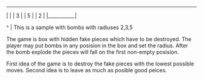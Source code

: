 ____________
|           |
| 3         |
|         5 |
|   2       |
|___________|

^
|
This is a sample with bombs with radiuses 2,3,5

The game is box with hidden fake pieces which have to be destroyed.
The player may put bombs in any posision in the box and set the radius.
After the bomb explode the pieces will fall on the first non-empty posision.

First idea of the game is to destroy the fake pieces with the lowest possible moves.
Second idea is to leave as much as posible good peices.
